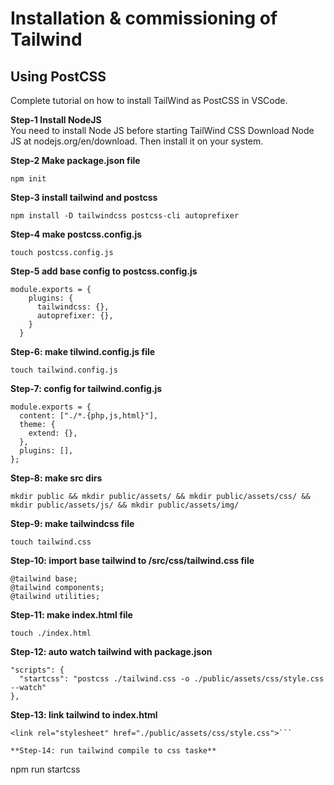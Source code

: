 # Installation &amp; commissioning of Tailwind 
## Using PostCSS
Complete tutorial on how to install TailWind as PostCSS in VSCode. 
  
**Step-1 Install NodeJS**  
You need to install Node JS before starting TailWind CSS Download Node JS at nodejs.org/en/download. Then install it on your system.  
  
**Step-2 Make package.json file**
```
npm init
```
  
**Step-3 install tailwind and postcss**
```
npm install -D tailwindcss postcss-cli autoprefixer
```
  
**Step-4 make postcss.config.js**
```
touch postcss.config.js
```
  
**Step-5 add base config to postcss.config.js**
```
module.exports = {
    plugins: {
      tailwindcss: {},
      autoprefixer: {},
    }
  }
```
  
**Step-6: make tilwind.config.js file**
```
touch tailwind.config.js
```
  
**Step-7: config for tailwind.config.js**
```
module.exports = {
  content: ["./*.{php,js,html}"],
  theme: {
    extend: {},
  },
  plugins: [],
};
```
  
**Step-8: make src dirs**
```
mkdir public && mkdir public/assets/ && mkdir public/assets/css/ && mkdir public/assets/js/ && mkdir public/assets/img/
```
  
**Step-9: make tailwindcss file**
```
touch tailwind.css 
```
  
**Step-10: import base tailwind to /src/css/tailwind.css file**
```
@tailwind base;
@tailwind components;
@tailwind utilities;
```
  
**Step-11: make index.html file**
```
touch ./index.html
```
  
**Step-12: auto watch tailwind with package.json**
```
"scripts": {
  "startcss": "postcss ./tailwind.css -o ./public/assets/css/style.css --watch"
},
```
  
**Step-13: link tailwind to index.html**
```
<link rel="stylesheet" href="./public/assets/css/style.css">```
  
**Step-14: run tailwind compile to css taske**
```
npm run startcss
```



